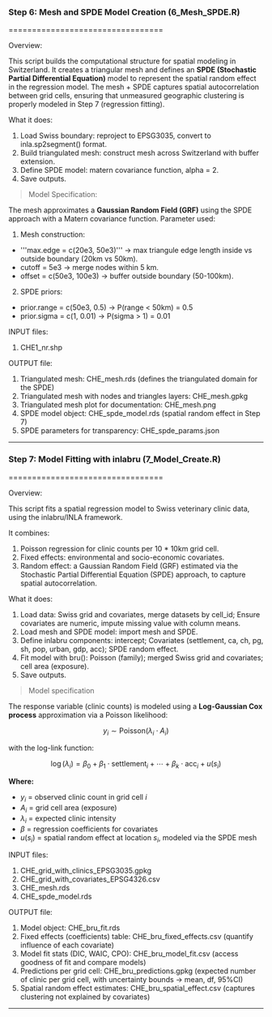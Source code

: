 ### Step 6: Mesh and SPDE Model Creation (6_Mesh_SPDE.R)
=================================

Overview:

This script builds the computational structure for spatial modeling in Switzerland.
It creates a triangular mesh and defines an **SPDE (Stochastic Partial Differential Equation)** model to represent the spatial random effect in the regression model.
The mesh + SPDE captures spatial autocorrelation between grid cells, ensuring that unmeasured geographic clustering is properly modeled in Step 7 (regression fitting).

What it does:
1. Load Swiss boundary: reproject to EPSG3035, convert to inla.sp2segment() format. 
2. Build triangulated mesh: construct mesh across Switzerland with buffer extension.
3. Define SPDE model: matern covariance function, alpha = 2.
4. Save outputs.

> Model Specification:

The mesh approximates a **Gaussian Random Field (GRF)** using the SPDE approach with a Matern covariance function.
Parameter used:
1. Mesh construction:
  - '''max.edge = c(20e3, 50e3)''' -> max triangule edge length inside vs outside boundary (20km vs 50km).
  - cutoff = 5e3 -> merge nodes within 5 km.
  - offset = c(50e3, 100e3) -> buffer outside boundary (50-100km).
2. SPDE priors:
  - prior.range = c(50e3, 0.5) -> P(range < 50km) = 0.5
  - prior.sigma = c(1, 0.01) -> P(sigma > 1) = 0.01

INPUT files:
1. CHE1_nr.shp

OUTPUT file:
1. Triangulated mesh: CHE_mesh.rds (defines the triangulated domain for the SPDE)
2. Triangulated mesh with nodes and triangles layers: CHE_mesh.gpkg
3. Triangulated mesh plot for documentation: CHE_mesh.png
4. SPDE model object: CHE_spde_model.rds (spatial random effect in Step 7)
5. SPDE parameters for transparency: CHE_spde_params.json
----------------------
### Step 7: Model Fitting with inlabru (7_Model_Create.R)
=================================

Overview:

This script fits a spatial regression model to Swiss veterinary clinic data, using the inlabru/INLA framework.

It combines:
1. Poisson regression for clinic counts per 10 * 10km grid cell.
2. Fixed effects: environmental and socio-economic covariates.
3. Random effect: a Gaussian Random Field (GRF) estimated via the Stochastic Partial Differential Equation (SPDE) approach, to capture spatial autocorrelation.

What it does:
1. Load data: Swiss grid and covariates, merge datasets by cell_id; Ensure covariates are numeric, impute missing value with column means.
2. Load mesh and SPDE model: import mesh and SPDE.
3. Define inlabru components: intercept; Covariates (settlement, ca, ch, pg, sh, pop, urban, gdp, acc); SPDE random effect.
4. Fit model with bru(): Poisson (family); merged Swiss grid and covariates; cell area (exposure).
5. Save outputs.

> Model specification

The response variable (clinic counts) is modeled using a **Log-Gaussian Cox process** approximation via a Poisson likelihood:

$$
y_i \sim \text{Poisson}(\lambda_i \cdot A_i)
$$

with the log-link function:

$$
\log(\lambda_i) = \beta_0 + \beta_1 \cdot \text{settlement}_i + \cdots + \beta_k \cdot \text{acc}_i + u(s_i)
$$

**Where:**

- $y_i$ = observed clinic count in grid cell *i*  
- $A_i$ = grid cell area (exposure)  
- $\lambda_i$ = expected clinic intensity  
- $\beta$ = regression coefficients for covariates  
- $u(s_i)$ = spatial random effect at location $s_i$, modeled via the SPDE mesh  
  
INPUT files:
1. CHE_grid_with_clinics_EPSG3035.gpkg
2. CHE_grid_with_covariates_EPSG4326.csv
3. CHE_mesh.rds
4. CHE_spde_model.rds

OUTPUT file:
1. Model object: CHE_bru_fit.rds
2. Fixed effects (coefficients) table: CHE_bru_fixed_effects.csv (quantify influence of each covariate)
3. Model fit stats (DIC, WAIC, CPO): CHE_bru_model_fit.csv (access goodness of fit and compare models)
4. Predictions per grid cell: CHE_bru_predictions.gpkg (expected number of clinic per grid cell, with uncertainty bounds -> mean, df, 95%CI)
5. Spatial random effect estimates: CHE_bru_spatial_effect.csv (captures clustering not explained by covariates)
----------------------
